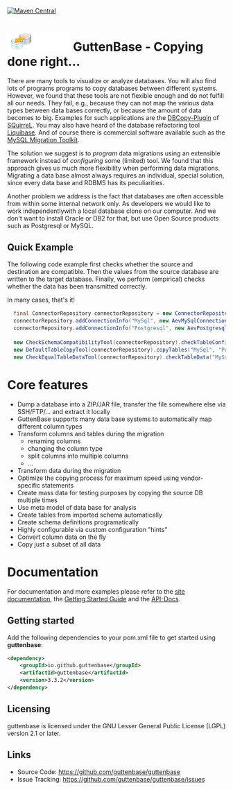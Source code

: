 [![Maven Central](https://maven-badges.herokuapp.com/maven-central/io.github.guttenbase/guttenbase/badge.svg)](https://central.sonatype.com/search?q=guttenbase&namespace=io.github.guttenbase&name=guttenbase&sort=name)
<meta name="google-site-verification" content="auOvsU7wt1p_7X07rHySknnRdCmwldQRpABsB-zar_Y" />

# ![Banner](src/site/images/logo.png) GuttenBase - Copying done right...

There are many tools to visualize or analyze databases. You will also find lots of programs programs to copy databases between
different systems. However, we found that these tools are not flexible enough and do not fulfill all our needs. They fail, e.g.,
because they can not map the various data types between data bases correctly, or because the amount of data becomes to big.
Examples for such applications are the
[DBCopy-Plugin](http://dbcopyplugin.sourceforge.net/) of [SQuirreL](http://squirrel-sql.sourceforge.net/). You may also have heard
of the database refactoring tool [Liquibase](http://www.liquibase.org/). And of course there is commercial software available
such as the [MySQL Migration Toolkit](https://www.mysql.com/products/workbench/migrate/).

The solution we suggest is to _program_ data migrations using an extensible framework instead of _configuring_ some (limited)
tool.
We found that this approach gives us much more flexibility when performing data migrations. Migrating a data base almost always
requires an individual, special solution, since every data base and RDBMS has its peculiarities.

Another problem we address is the fact that databases are often accessible from within some internal network only. As developers
we would like to work independentlywith a local database clone on our computer. And we don't want to install Oracle or DB2 for
that, but use Open Source products
such as Postgresql or MySQL.

## Quick Example

The following code example first checks whether the source and destination are compatible.
Then the values from the source database are written to the target database.
Finally, we perform (empirical) checks whether the data has been transmitted correctly.

In many cases, that's it!

```java
  final ConnectorRepository connectorRepository = new ConnectorRepository();
  connectorRepository.addConnectionInfo("MySql", new AevMySqlConnectionInfo());
  connectorRepository.addConnectionInfo("Postgresql", new AevPostgresqlConnectionInfo());

  new CheckSchemaCompatibilityTool(connectorRepository).checkTableConfiguration("MySql", "Postgresql");
  new DefaultTableCopyTool(connectorRepository).copyTables("MySql", "Postgresql");
  new CheckEqualTableDataTool(connectorRepository).checkTableData("MySql", "Postgresql");
```

# Core features

- Dump a database into a ZIP/JAR file, transfer the file somewhere else via SSH/FTP/... and extract it locally
- GuttenBase supports many data base systems to automatically map different column types
- Transform columns and tables during the migration
    - renaming columns
    - changing the column type
    - split columns into multiple columns
    - ...
- Transform data during the migration
- Optimize the copying process for maximum speed using vendor-specific statements
- Create mass data for testing purposes by copying the source DB multiple times
- Use meta model of data base for analysis
- Create tables from imported schema automatically
- Create schema definitions programatically
- Highly configurable via custom configuration "hints"
- Convert column data on the fly
- Copy just a subset of all data

# Documentation

For documentation and more examples please refer to the [site documentation](src/site/index.md), the
[Getting Started Guide](src/site/gettingstarted.md) and the [API-Docs](https://javadoc.io/doc/io.github.guttenbase/guttenbase/latest/io/github/guttenbase/guttenbase/latest/index.html).

## Getting started

Add the following dependencies to your pom.xml file to get started using **guttenbase**:

```xml
<dependency>
    <groupId>io.github.guttenbase</groupId>
    <artifactId>guttenbase</artifactId>
    <version>3.3.2</version>
</dependency>
```

## Licensing

guttenbase is licensed under the GNU Lesser General Public License (LGPL) version 2.1 or later.

## Links

* Source Code:      https://github.com/guttenbase/guttenbase
* Issue Tracking:   https://github.com/guttenbase/guttenbase/issues
